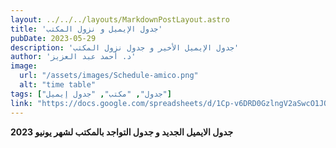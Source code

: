 ```yaml
---
layout: ../../../layouts/MarkdownPostLayout.astro
title: 'جدول الإيميل و نزول المكتب'
pubDate: 2023-05-29
description: 'جدول الإيميل الأخير و جدول نزول المكتب'
author: 'د. أحمد عبد العزيز'
image:
  url: "/assets/images/Schedule-amico.png"
  alt: "time table"
tags: ["جدول", "مكتب", "جدول إيميل"]
link: "https://docs.google.com/spreadsheets/d/1Cp-v6DRD0GzlngV2aSwcO1JQzHp_hl9K/edit?usp=sharing&ouid=118045078308367598703&rtpof=true&sd=true"
---
```



**جدول الايميل الجديد و جدول التواجد بالمكتب لشهر يونيو 2023**